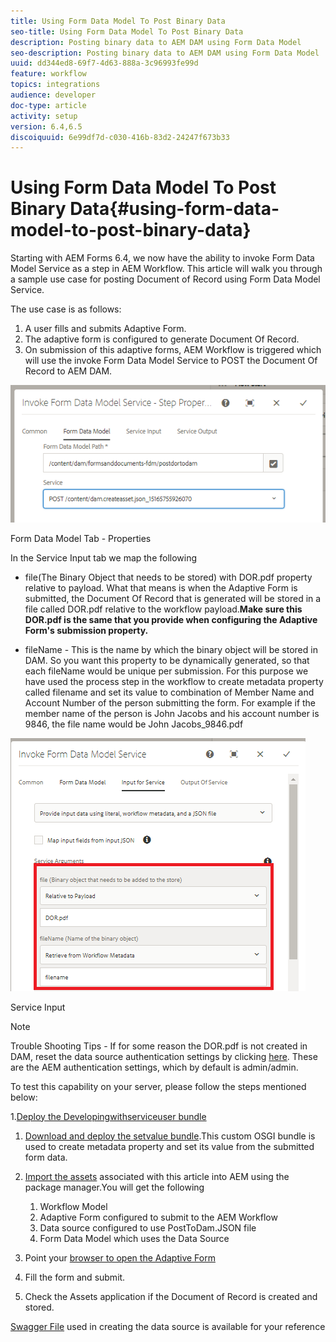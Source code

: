 ```yaml
---
title: Using Form Data Model To Post Binary Data
seo-title: Using Form Data Model To Post Binary Data
description: Posting binary data to AEM DAM using Form Data Model
seo-description: Posting binary data to AEM DAM using Form Data Model
uuid: dd344ed8-69f7-4d63-888a-3c96993fe99d
feature: workflow
topics: integrations
audience: developer
doc-type: article
activity: setup
version: 6.4,6.5
discoiquuid: 6e99df7d-c030-416b-83d2-24247f673b33
---
```


# Using Form Data Model To Post Binary Data{#using-form-data-model-to-post-binary-data}

Starting with AEM Forms 6.4, we now have the ability to invoke Form Data Model Service as a step in AEM Workflow. This article will walk you through a sample use case for posting Document of Record using Form Data Model Service.

The use case is as follows:

1. A user fills and submits Adaptive Form.
1. The adaptive form is configured to generate Document Of Record.
1. On submission of this adaptive forms, AEM Workflow is triggered which will use the invoke Form Data Model Service to POST the Document Of Record to AEM DAM.

![posttodam](assets/posttodamshot1.png)

Form Data Model Tab - Properties

In the Service Input tab we map the following

* file(The Binary Object that needs to be stored) with DOR.pdf property relative to payload. What that means is when the Adaptive Form is submitted, the Document Of Record that is generated will be stored in a file called DOR.pdf relative to the workflow payload.**Make sure this DOR.pdf is the same that you provide when configuring the Adaptive Form's submission property.**

* fileName - This is the name by which the binary object will be stored in DAM. So you want this property to be dynamically generated, so that each fileName would be unique per submission. For this purpose we have used the process step in the workflow to create metadata property called filename and set its value to combination of Member Name and Account Number of the person submitting the form. For example if the member name of the person is John Jacobs and his account number is 9846, the file name would be John Jacobs_9846.pdf

![fdmserviceinput](assets/fdminputservice.png)

Service Input

>[!NOTE]
>
>Trouble Shooting Tips - If for some reason the DOR.pdf is not created in DAM, reset the data source authentication settings by clicking [here](http://localhost:4502/mnt/overlay/fd/fdm/gui/components/admin/fdmcloudservice/properties.html?item=%2Fconf%2Fglobal%2Fsettings%2Fcloudconfigs%2Ffdm%2Fpostdortodam). These are the AEM authentication settings, which by default is admin/admin.

To test this capability on your server, please follow the steps mentioned below:

1.[Deploy the Developingwithserviceuser bundle](https://forms.enablementadobe.com/content/DemoServerBundles/DevelopingWithServiceUser.core-1.0-SNAPSHOT.jar)

1. [Download and deploy the setvalue bundle](https://forms.enablementadobe.com/content/DemoServerBundles/SetValueApp.core-1.0-SNAPSHOT.jar).This custom OSGI bundle is used to create metadata property and set its value from the submitted form data.

1. [Import the assets](assets/postdortodam.zip) associated with this article into AEM using the package manager.You will get the following

    1. Workflow Model
    1. Adaptive Form configured to submit to the AEM Workflow
    1. Data source configured to use PostToDam.JSON file
    1. Form Data Model which uses the Data Source

1. Point your [browser to open the Adaptive Form](http://localhost:4502/content/dam/formsanddocuments/helpx/timeoffrequestform/jcr:content?wcmmode=disabled)
1. Fill the form and submit.
1. Check the Assets application if the Document of Record is created and stored.


[Swagger File](http://localhost:4502/conf/global/settings/cloudconfigs/fdm/postdortodam/jcr:content/swaggerFile) used in creating the data source is available for your reference
